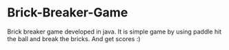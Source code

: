 # Brick-Breaker-Game
Brick breaker game developed in java. It is simple game by using paddle hit the ball and break the bricks. And get scores :)
